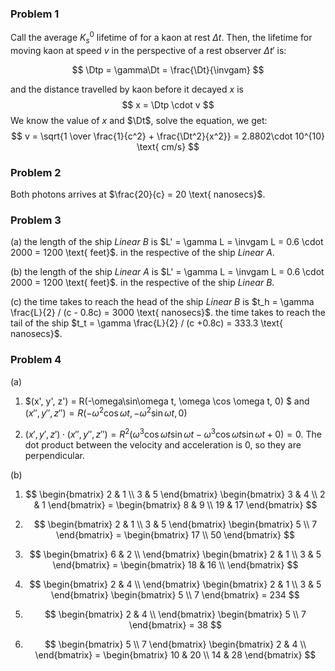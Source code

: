 $$
\newcommand\Dt{\Delta{t}}
\newcommand\Dtp{\Delta{t'}}
\newcommand\invgam{\sqrt{1 - \frac{v^2}{c^2}}}
\newcommand\gam{\frac{1}{\invgam}}
$$

### Problem 1

Call the average $K_s^0$ lifetime of for a kaon at rest $\Delta{t}$. Then, the lifetime for moving kaon at speed $v$ in the perspective of a rest observer $\Delta{t'}$ is:

$$
\Dtp = \gamma\Dt = \frac{\Dt}{\invgam}
$$

and the distance travelled by kaon before it decayed $x$ is
$$
x = \Dtp \cdot v
$$
We know the value of $x$ and $\Dt$, solve the equation, we get:
$$
v = \sqrt{1 \over \frac{1}{c^2} + \frac{\Dt^2}{x^2}} = 2.8802\cdot 10^{10} \text{ cm/s}
$$


### Problem 2

Both photons arrives at $\frac{20}{c} = 20 \text{ nanosecs}$.

### Problem 3

(a) the length of the ship *Linear B* is $L' = \gamma L = \invgam L = 0.6 \cdot 2000 = 1200 \text{ feet}$. in the respective of the ship *Linear A*.

(b) the length of the ship *Linear A* is $L' = \gamma L = \invgam L = 0.6 \cdot 2000 = 1200 \text{ feet}$. in the respective of the ship *Linear B*.

(c) the time takes to reach the head of the ship *Linear B* is $t_h = \gamma \frac{L}{2} / (c - 0.8c) = 3000 \text{ nanosecs}$. the time takes to reach the tail of the ship $t_t = \gamma \frac{L}{2} / (c +0.8c) = 333.3 \text{ nanosecs}$. 

### Problem 4

(a) 

1. $(x', y', z') = R(-\omega\sin\omega t, \omega \cos \omega t, 0) $ and $(x'', y'', z'') = R(-\omega^2\cos\omega t, -\omega^2 \sin\omega t, 0)$

2. $(x', y', z') \cdot (x'', y'', z'') = R^2(\omega^3\cos\omega t \sin\omega t - \omega^3 \cos\omega t \sin\omega t + 0) = 0$. The dot product between the velocity and acceleration is 0, so they are perpendicular.

(b)

1. 
   $$
   \begin{bmatrix}
   	2 & 1 \\
   	3 & 5
   \end{bmatrix} 
   \begin{bmatrix}
   	3 & 4 \\
   	2 & 1
   \end{bmatrix}
   = \begin{bmatrix}
   	8 & 9 \\
   	19 & 17
   \end{bmatrix}
   $$

2. $$
   \begin{bmatrix}
   	2 & 1 \\
   	3 & 5
   \end{bmatrix} 
   \begin{bmatrix}
   	5 \\
   	7
   \end{bmatrix}
   = \begin{bmatrix}
   	17 \\
   	50
   \end{bmatrix}
   $$

3. $$
   \begin{bmatrix}
   	6 & 2 \\
   \end{bmatrix} 
   \begin{bmatrix}
   	2 & 1 \\
   	3 & 5
   \end{bmatrix}
   = \begin{bmatrix}
   	18 & 16 \\
   \end{bmatrix}
   $$

4. 
   $$
   \begin{bmatrix}
   	2 & 4 \\
   \end{bmatrix}
   \begin{bmatrix}
   	2 & 1 \\
   	3 & 5
   \end{bmatrix} 
   \begin{bmatrix}
   	5 \\
   	7
   \end{bmatrix}
   = 234
   $$

5. $$
   \begin{bmatrix}
   	2 & 4 \\
   \end{bmatrix}
   \begin{bmatrix}
   	5 \\
   	7
   \end{bmatrix}
   = 38
   $$

6. $$
   \begin{bmatrix}
   	5 \\
   	7
   \end{bmatrix}
   \begin{bmatrix}
   	2 & 4 \\
   \end{bmatrix}
   = \begin{bmatrix}
   	10 & 20 \\
   	14 & 28
   \end{bmatrix}
   $$

   
